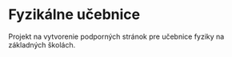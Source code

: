 # Fyzikálne učebnice #
Projekt na vytvorenie podporných stránok pre učebnice fyziky na základných školách.